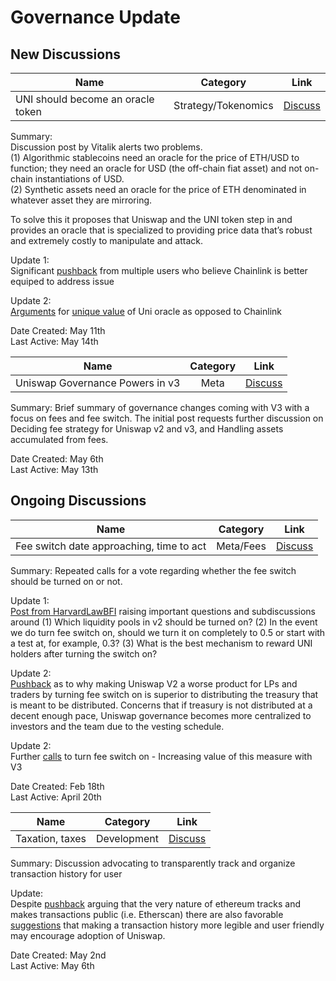 # Governance Update

## New Discussions

| Name          | Category      | Link   |
| ------------- |:-------------:| :-----:|
| UNI should become an oracle token | Strategy/Tokenomics | [Discuss](https://gov.uniswap.org/t/uni-should-become-an-oracle-token/11988) |

Summary:\
Discussion post by Vitalik alerts two problems.\
(1) Algorithmic stablecoins need an oracle for the price of ETH/USD to function;
they need an oracle for USD (the off-chain fiat asset) and not on-chain instantiations of USD.\
(2) Synthetic assets need an oracle for the price of ETH denominated in whatever asset they are mirroring.

To solve this it proposes that Uniswap and the UNI token step in and provides an oracle that is specialized to providing price data that’s robust and extremely costly to manipulate and attack.

Update 1: \
Significant [pushback](https://gov.uniswap.org/t/uni-should-become-an-oracle-token/11988/3) from multiple users who believe Chainlink is better equiped to address issue

Update 2: \
[Arguments](https://gov.uniswap.org/t/uni-should-become-an-oracle-token/11988/19) for [unique value](https://gov.uniswap.org/t/uni-should-become-an-oracle-token/11988/52) of Uni oracle as opposed to Chainlink

Date Created: May 11th\
Last Active: May 14th

| Name          | Category      | Link   |
| ------------- |:-------------:| :-----:|
| Uniswap Governance Powers in v3 | Meta | [Discuss](https://gov.uniswap.org/t/uniswap-governance-powers-in-v3/11812) |

Summary:
Brief summary of governance changes coming with V3 with a focus on fees and fee switch. The initial post requests further discussion on Deciding fee strategy for Uniswap v2 and v3, and Handling assets accumulated from fees.

Date Created: May 6th\
Last Active: May 13th

## Ongoing Discussions

| Name          | Category      | Link   |
| ------------- |:-------------:| :-----:|
| Fee switch date approaching, time to act | Meta/Fees | [Discuss](https://gov.uniswap.org/t/fee-switch-date-approaching-time-to-act/10418) |

Summary:
Repeated calls for a vote regarding whether the fee switch should be turned on or not.

Update 1:\
[Post from HarvardLawBFI](https://gov.uniswap.org/t/fee-switch-date-approaching-time-to-act/10418/50) raising important questions and subdiscussions around (1) Which liquidity pools in v2 should be turned on?
(2) In the event we do turn fee switch on, should we turn it on completely to 0.5 or start with a test at, for example, 0.3? (3) What is the best mechanism to reward UNI holders after turning the switch on?

Update 2:\
[Pushback](https://gov.uniswap.org/t/fee-switch-date-approaching-time-to-act/10418/53) as to why making Uniswap V2 a worse product for LPs and traders by turning fee switch on is superior to distributing the treasury that is meant to be distributed. Concerns that if treasury is not distributed at a decent enough pace, Uniswap governance becomes more centralized to investors and the team due to the vesting schedule.

Update 2:\
Further [calls](https://gov.uniswap.org/t/fee-switch-date-approaching-time-to-act/10418/56) to turn fee switch on - Increasing value of this measure with V3

Date Created: Feb 18th\
Last Active: April 20th

| Name          | Category      | Link   |
| ------------- |:-------------:| :-----:|
| Taxation, taxes | Development | [Discuss]() |

Summary:
Discussion advocating to transparently track and organize transaction history for user

Update:\
Despite [pushback](https://gov.uniswap.org/t/taxation-taxes/11737/3) arguing that the very nature of ethereum tracks and makes transactions public (i.e. Etherscan) there are also favorable [suggestions](https://gov.uniswap.org/t/taxation-taxes/11737/8) that making a transaction history more legible and user friendly may encourage adoption of Uniswap.

Date Created: May 2nd\
Last Active: May 6th

